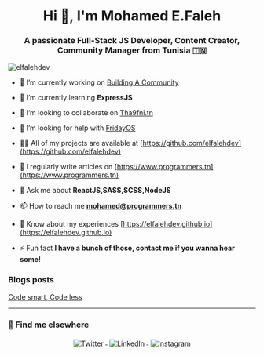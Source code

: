 <h1 align="center">Hi 👋, I'm Mohamed E.Faleh</h1>
<h3 align="center">A passionate Full-Stack JS Developer, Content Creator, Community Manager from Tunisia 🇹🇳</h3>

<p align="left"> <img src="https://komarev.com/ghpvc/?username=elfalehdev&label=Profile%20views&color=0e75b6&style=flat" alt="elfalehdev" /> </p>

- 🔭 I’m currently working on [Building A Community](https://github.com/TunisianProgrammingLovers)

- 🌱 I’m currently learning **ExpressJS**

- 👯 I’m looking to collaborate on [Tha9fni.tn](https://github.com/tunpl/tha9fni.tn)

- 🤝 I’m looking for help with [FridayOS](https://github.com/elfalehdev/fridayOS)

- 👨‍💻 All of my projects are available at [https://github.com/elfalehdev](https://github.com/elfalehdev)

- 📝 I regularly write articles on [https://www.programmers.tn](https://www.programmers.tn)

- 💬 Ask me about **ReactJS,SASS,SCSS,NodeJS**

- 📫 How to reach me **mohamed@programmers.tn**

- 📄 Know about my experiences [https://elfalehdev.github.io](https://elfalehdev.github.io)

- ⚡ Fun fact **I have a bunch of those, contact me if you wanna hear some!**

### Blogs posts
<!-- BLOG-POST-LIST:START -->
<a href="https://elfalehdev.github.io/content/programming/articles/codesmartcodeless/index.html" target="_blank"> Code smart, Code less </a>
<!-- BLOG-POST-LIST:END -->

---
### 📢 Find me elsewhere
<p align="center">
  <a href="https://twitter.com/elfalehdev">
    <img src="https://raw.githubusercontent.com/MikeCodesDotNET/MikeCodesDotNET/a8abbf37441f3253f74ea255a47f289208d7568c/Resources/twitter.svg" alt="Twitter" style="vertical-align:top; margin:4px">
  </a>  

  <a href="https://www.linkedin.com/in/elfalehdev/">
    <img src="https://raw.githubusercontent.com/MikeCodesDotNET/MikeCodesDotNET/a8abbf37441f3253f74ea255a47f289208d7568c/Resources/linkedIn.svg" alt="LinkedIn" style="vertical-align:top; margin:4px">
  </a>

  <a href="https://www.instagram.com/elfalehdev/" targe="_blank">
    <img src="https://raw.githubusercontent.com/MikeCodesDotNET/MikeCodesDotNET/a8abbf37441f3253f74ea255a47f289208d7568c/Resources/instagram.svg" alt="Instagram" style="vertical-align:top; margin:4px">
  </a>




